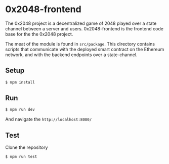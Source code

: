 # 0x2048-frontend

The 0x2048 project is a decentralized game of 2048 played over a state channel between a server and users. 0x2048-frontend is the frontend code base for the the 0x2048 project. 

The meat of the module is found in `src/package`. This directory contains scripts that communicate with the deployed smart contract on the Ethereum network, and with the backend endpoints over a state-channel.

## Setup

```bash
$ npm install
```

## Run

```bash
$ npm run dev
```

And navigate the `http://localhost:8080/`

## Test

Clone the repository

```bash
$ npm run test
```
